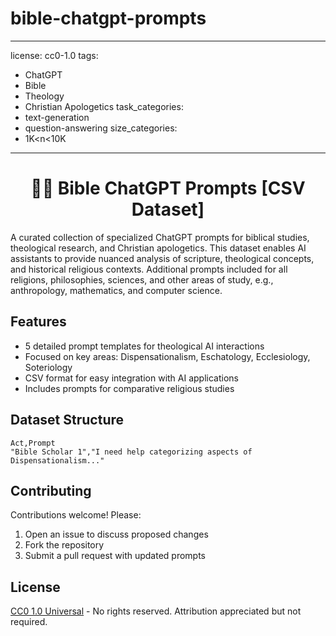 # bible-chatgpt-prompts
---
license: cc0-1.0
tags:
- ChatGPT
- Bible
- Theology
- Christian Apologetics
task_categories:
- text-generation
- question-answering
size_categories:
- 1K<n<10K
---

<p align="center">
  <h1 align="center">🧠📖 Bible ChatGPT Prompts [CSV Dataset]</h1>
</p>

A curated collection of specialized ChatGPT prompts for biblical studies, theological research, and Christian apologetics. This dataset enables AI assistants to provide nuanced analysis of scripture, theological concepts, and historical religious contexts. Additional prompts included for all religions, philosophies, sciences, and other areas of study, e.g., anthropology, mathematics, and computer science.

## Features

- 5 detailed prompt templates for theological AI interactions
- Focused on key areas: Dispensationalism, Eschatology, Ecclesiology, Soteriology
- CSV format for easy integration with AI applications
- Includes prompts for comparative religious studies

## Dataset Structure
```
Act,Prompt
"Bible Scholar 1","I need help categorizing aspects of Dispensationalism..."
```


## Contributing
Contributions welcome! Please:
1. Open an issue to discuss proposed changes
2. Fork the repository
3. Submit a pull request with updated prompts

## License
[CC0 1.0 Universal](https://creativecommons.org/publicdomain/zero/1.0/) - No rights reserved. Attribution appreciated but not required.
